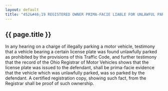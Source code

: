 ---
layout: default 
title: "452&#46;19 REGISTERED OWNER PRIMA-FACIE LIABLE FOR UNLAWFUL PARKING."---

{{ page.title }}
----------------

In any hearing on a charge of illegally parking a motor vehicle,
testimony that a vehicle bearing a certain license plate was found
unlawfully parked as prohibited by the provisions of this Traffic Code,
and further testimony that the record of the Ohio Registrar of Motor
Vehicles shows that the license plate was issued to the defendant, shall
be prima-facie evidence that the vehicle which was unlawfully parked,
was so parked by the defendant. A certified registration copy, showing
such fact, from the Registrar shall be proof of such ownership.
